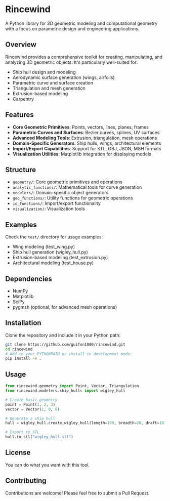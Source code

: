 # Rincewind

A Python library for 3D geometric modeling and computational geometry with a focus on parametric design and engineering applications.

## Overview

Rincewind provides a comprehensive toolkit for creating, manipulating, and analyzing 3D geometric objects. It's particularly well-suited for:

- Ship hull design and modeling
- Aerodynamic surface generation (wings, airfoils)
- Parametric curve and surface creation
- Triangulation and mesh generation
- Extrusion-based modeling
- Carpentry 
## Features

- **Core Geometric Primitives**: Points, vectors, lines, planes, frames
- **Parametric Curves and Surfaces**: Bezier curves, splines, UV surfaces
- **Advanced Modeling Tools**: Extrusion, triangulation, mesh operations
- **Domain-Specific Generators**: Ship hulls, wings, architectural elements
- **Import/Export Capabilities**: Support for STL, OBJ, JSON, MSH formats
- **Visualization Utilities**: Matplotlib integration for displaying models

## Structure

- `geometry/`: Core geometric primitives and operations
- `analytic_functions/`: Mathematical tools for curve generation
- `modelers/`: Domain-specific object generators
- `geo_functions/`: Utility functions for geometric operations
- `io_functions/`: Import/export functionality
- `visualization/`: Visualization tools

## Examples

Check the `test/` directory for usage examples:

- Wing modeling (test_wing.py)
- Ship hull generation (wigley_hull.py)
- Extrusion-based modeling (test_extrusion.py)
- Architectural modeling (test_house.py)

## Dependencies

- NumPy
- Matplotlib
- SciPy
- pygmsh (optional, for advanced mesh operations)

## Installation

Clone the repository and include it in your Python path:

```bash
git clone https://github.com/guifon1000/rincewind.git
cd rincewind
# Add to your PYTHONPATH or install in development mode:
pip install -e .
```

## Usage

```python
from rincewind.geometry import Point, Vector, Triangulation
from rincewind.modelers.ship_hulls import wigley_hull

# Create basic geometry
point = Point(1, 2, 3)
vector = Vector(1, 0, 0)

# Generate a ship hull
hull = wigley_hull.create_wigley_hull(length=100, breadth=20, draft=10)

# Export to STL
hull.to_stl("wigley_hull.stl")
```

## License

You can do what you want with this tool.

## Contributing

Contributions are welcome! Please feel free to submit a Pull Request.